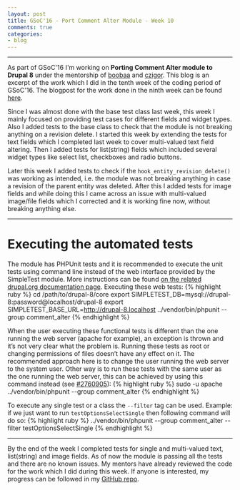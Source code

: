 ```yaml
---
layout: post
title: GSoC'16 - Port Comment Alter Module - Week 10
comments: true
categories:
- blog
---
```


---

As part of GSoC'16 I'm working on **Porting Comment Alter module to Drupal 8** under the mentorship of [boobaa][] and [czigor][]. This blog is an excerpt of the work which I did in the tenth week of the coding period of GSoC'16. The blogpost for the work done in the ninth week can be found [here][previous_blog].

Since I was almost done with the base test class last week, this week I mainly focused on providing test cases for different fields and widget types. Also I added tests to the base class to check that the module is not breaking anything on a revision delete. I started this week by extending the tests for text fields which I completed last week to cover multi-valued text field altering. Then I added tests for list(string) fields which included several widget types like select list, checkboxes and radio buttons.

Later this week I added tests to check if the `hook_entity_revision_delete()` was working as intended, i.e. the module was not breaking anything in case a revision of the parent entity was deleted. After this I added tests for image fields and while doing this I came across an issue with multi-valued image/file fields which I corrected and it is working fine now, without breaking anything else.

* * *

Executing the automated tests
=======

The module has PHPUnit tests and it is recommended to execute the unit tests using command line instead of the web interface provided by the SimpleTest module. More instructions can be found [on the related drupal.org documentation page][1]. Executing these web tests:
{% highlight ruby %}
cd /path/to/drupal-8/core
export SIMPLETEST_DB=mysql://drupal-8:password@localhost/drupal-8
export SIMPLETEST_BASE_URL=http://drupal-8.localhost
../vendor/bin/phpunit --group comment_alter
{% endhighlight %}

When the user executing these functional tests is different than the one running the web server (apache for example), an exception is thrown and it’s not very clear what the problem is. Running these tests as root or changing permissions of files doesn’t have any effect on it. The recommended approach here is to change the user running the web server to the system user.
Other way is to run these tests with the same user as the one running the web server, this can be achieved by using this command instead (see [#2760905][2760905]):
{% highlight ruby %}
sudo -u apache ../vendor/bin/phpunit --group comment_alter
{% endhighlight %}

To execute any single test or a class the `--filter` tag can be used. Example: if we just want to run `testOptionsSelectSingle` then following command will do so:
{% highlight ruby %}
../vendor/bin/phpunit --group comment_alter --filter testOptionsSelectSingle
{% endhighlight %}

* * *

By the end of the week I completed tests for single and multi-valued text, list(string) and image fields. As of now the module is passing all the tests and there are no known issues. My mentors have already reviewed the code for the work which I did during this week. If anyone is interested, my progress can be followed in my [GitHub repo][github_repo].


[boobaa]:https://www.drupal.org/u/boobaa
[czigor]:https://www.drupal.org/u/czigor
[github_repo]:https://github.com/anchal29/comment_alter
[previous_blog]:../../07/26/GSoC-16-Port-Comment-Alter-Module-Week-9.html
[2760905]:https://www.drupal.org/node/2760905
[1]:https://www.drupal.org/node/2116263
